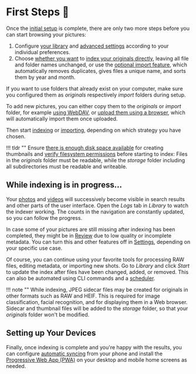 # First Steps 👣

Once the [initial setup](index.md) is complete, there are only two more steps before you can start browsing your pictures:

1. Configure [your library](../user-guide/settings/library.md) and [advanced settings](../user-guide/settings/advanced.md) according to your individual preferences.
2. Choose [whether you want](../user-guide/library/index.md) to [index your originals directly](../user-guide/library/originals.md), leaving all file and folder names unchanged, or use the [optional import feature](../user-guide/library/import.md), which automatically removes duplicates, gives files a unique name, and sorts them by year and month.

If you want to use folders that already exist on your computer, make sure you configured them as *originals* respectively *import* folders during setup.

To add new pictures, you can either copy them to the *originals* or *import* folder, for example [using WebDAV](../user-guide/sync/webdav.md), or [upload them using a browser](../user-guide/library/upload.md), which will automatically import them once uploaded.

Then start [indexing](../user-guide/library/originals.md) or [importing](../user-guide/library/import.md), depending on which strategy you have chosen.

!!! tldr ""
    Ensure [there is enough disk space available](troubleshooting/docker.md#disk-space) for creating thumbnails and [verify filesystem permissions](troubleshooting/docker.md#file-permissions) before starting to index: Files in the *originals* folder must be readable, while the *storage* folder including all subdirectories must be readable and writeable.

## While indexing is in progress...

Your [photos](../user-guide/organize/browse.md) and [videos](../user-guide/organize/video.md) will
successively become visible in search results and other parts of the user interface.
Open the *Logs* tab in *Library* to watch the indexer working.
The counts in the navigation are constantly updated, so you can follow the progress.

In case some of your pictures are still missing after indexing has been completed,
they might be in [Review](../user-guide/organize/review.md) due to low quality or incomplete metadata.
You can turn this and other features off in [Settings](../user-guide/settings/general.md),
depending on your specific use case.

Of course, you can continue using your favorite tools for processing RAW files, editing metadata,
or importing new shots. Go to *Library* and click *Start* to update the index after files have been
changed, added, or removed. This can also be automated using CLI commands and a [scheduler](https://dl.photoprism.app/docker/scheduler/).

!!! note ""
    While indexing, JPEG sidecar files may be created for originals in other formats such as RAW and HEIF. This is required for image classification, facial recognition, and for displaying them in a Web browser. Sidecar and thumbnail files will be added to the *storage* folder, so that your *originals* folder won't be modified.

## Setting up Your Devices

Finally, once indexing is complete and you're happy with the results, you can configure [automatic syncing](../user-guide/sync/mobile-devices.md) from your phone and install the [Progressive Web App (PWA)](../user-guide/pwa.md) on your desktop and mobile home screens as needed.
